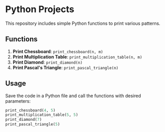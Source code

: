 # Python Projects

This repository includes simple Python functions to print various patterns.

## Functions

1. **Print Chessboard**: `print_chessboard(n, m)`
2. **Print Multiplication Table**: `print_multiplication_table(n, m)`
3. **Print Diamond**: `print_diamond(n)`
4. **Print Pascal's Triangle**: `print_pascal_triangle(n)`

## Usage

Save the code in a Python file and call the functions with desired parameters:

```python
print_chessboard(4, 5)
print_multiplication_table(5, 5)
print_diamond(7)
print_pascal_triangle(5)